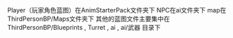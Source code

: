 Player（玩家角色蓝图）在AnimStarterPack文件夹下
NPC在ai文件夹下
map在ThirdPersonBP/Maps文件夹下
其他的蓝图文件主要集中在 ThirdPersonBP/Blueprints , Turret , ai , ai/武器  目录下